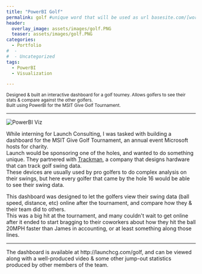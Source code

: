 ```yaml
---
title: "PowerBI Golf"
permalink: golf #unique word that will be used as url basesite.com/[word]
header:
  overlay_image: assets/images/golf.PNG
  teaser: assets/images/golf.PNG
categories:
  - Portfolio
#  -
#  - Uncategorized
tags:
  - PowerBI
  - Visualization

---
```


<small>Designed & built an interactive dashboard for a golf tourney. Allows golfers to see their stats & compare against the other golfers.
<br>Built using PowerBI for the MSIT Give Golf Tournament.</small>

<hr>

![PowerBI Viz]({{site.url}}{{site.baseurl}}/assets/images/golf.PNG)

While interning for Launch Consulting, I was tasked with building a dashboard for the MSIT Give Golf Tournament, an annual event Microsoft hosts for charity.
<br>Launch would be sponsoring one of the holes, and wanted to do something unique. They partnered with <a href="https://trackmangolf.com/" target="_blank">Trackman</a>, a company that designs hardware that can track golf swing data.
<br>These devices are usually used by pro golfers to do complex analysis on their swings, but here every golfer that came by the hole 16 would be able to see their swing data.

This dashboard was designed to let the golfers view their swing data (ball speed, distance, etc) online after the tournament, and compare how they & their team did to others.
<br> This was a big hit at the tournament, and many couldn't wait to get online after it ended to start bragging to their coworkers about how they hit the ball 20MPH faster than James in accounting, or at least something along those lines.


<hr>
The dashboard is available at http://launchcg.com/golf, and can be viewed along with a well-produced video & some other jump-out statistics produced by other members of the team.
